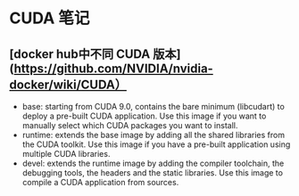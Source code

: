 # CUDA 笔记
## [docker hub中不同 CUDA 版本](https://github.com/NVIDIA/nvidia-docker/wiki/CUDA）

- base: starting from CUDA 9.0, contains the bare minimum (libcudart) to deploy a pre-built CUDA application. Use this image if you want to manually select which CUDA packages you want to install.
- runtime: extends the base image by adding all the shared libraries from the CUDA toolkit. Use this image if you have a pre-built application using multiple CUDA libraries.
- devel: extends the runtime image by adding the compiler toolchain, the debugging tools, the headers and the static libraries. Use this image to compile a CUDA application from sources.


